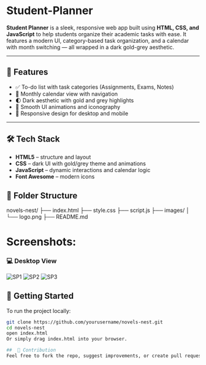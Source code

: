 # Student-Planner
**Student Planner** is a sleek, responsive web app built using **HTML, CSS, and JavaScript** to help students organize their academic tasks with ease. It features a modern UI, category-based task organization, and a calendar with month switching — all wrapped in a dark gold-grey aesthetic.

---

## 🌟 Features

- ✅ To-do list with task categories (Assignments, Exams, Notes)
- 📅 Monthly calendar view with navigation
- 🌓 Dark aesthetic with gold and grey highlights
- 🎯 Smooth UI animations and iconography
- 📱 Responsive design for desktop and mobile

---

## 🛠 Tech Stack

- **HTML5** – structure and layout  
- **CSS** – dark UI with gold/grey theme and animations  
- **JavaScript** – dynamic interactions and calendar logic  
- **Font Awesome** – modern icons
  
 ## 🧩 Folder Structure
novels-nest/
├── index.html
├── style.css
├── script.js
├── images/
│ └── logo.png
├── README.md

# Screenshots:
### 💻 Desktop View
![SP1](https://github.com/user-attachments/assets/75244698-8259-4124-abdc-504020d457af)
![SP2](https://github.com/user-attachments/assets/97b37037-a1bb-4bb8-9f1e-3736861d9f55)
![SP3](https://github.com/user-attachments/assets/4290c47f-00f9-45db-a598-0a4f35120132)

## 🚀 Getting Started

To run the project locally:

```bash
git clone https://github.com/yourusername/novels-nest.git
cd novels-nest
open index.html
Or simply drag index.html into your browser.

##  💌 Contribution
Feel free to fork the repo, suggest improvements, or create pull requests if you have vintage-themed ideas!
